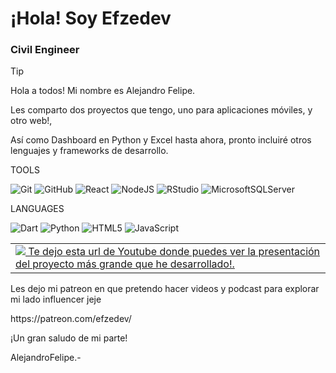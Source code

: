 # ¡Hola! Soy Efzedev
### Civil Engineer





> [!TIP]
> Hola a todos! Mi nombre es Alejandro Felipe.
> <p>Les comparto dos proyectos que tengo, uno para aplicaciones móviles, y otro web!,</p>
> <p>Así como Dashboard en Python y Excel hasta ahora, pronto incluiré otros lenguajes y frameworks de desarrollo.</p>
<p></p>
TOOLS

![Git](https://img.shields.io/badge/git-%23F05033.svg?style=for-the-badge&logo=git&logoColor=white)
![GitHub](https://img.shields.io/badge/github-%23121011.svg?style=for-the-badge&logo=github&logoColor=white)
![React](https://img.shields.io/badge/react-%2320232a.svg?style=for-the-badge&logo=react&logoColor=%2361DAFB)
![NodeJS](https://img.shields.io/badge/node.js-6DA55F?style=for-the-badge&logo=node.js&logoColor=white)
![RStudio](https://img.shields.io/badge/RStudio-4285F4?style=for-the-badge&logo=rstudio&logoColor=white)
![MicrosoftSQLServer](https://img.shields.io/badge/Microsoft%20SQL%20Server-CC2927?style=for-the-badge&logo=microsoft%20sql%20server&logoColor=white)

<p></p>
LANGUAGES

![Dart](https://img.shields.io/badge/dart-%230175C2.svg?style=for-the-badge&logo=dart&logoColor=white)
![Python](https://img.shields.io/badge/python-3670A0?style=for-the-badge&logo=python&logoColor=ffdd54)
![HTML5](https://img.shields.io/badge/html5-%23E34F26.svg?style=for-the-badge&logo=html5&logoColor=white)
![JavaScript](https://img.shields.io/badge/javascript-%23323330.svg?style=for-the-badge&logo=javascript&logoColor=%23F7DF1E)
  
  

<p></p>
<p></p>
<p></p>



<table style="width:100%">
  <tr>
    <td>
      <a href="https://www.youtube.com/watch?v=csUSC6kvBMU">
        <img src="https://img.shields.io/badge/YouTube-%23FF0000.svg?style=for-the-badge&logo=YouTube&logoColor=white"/>
          Te dejo esta url de Youtube donde puedes ver la presentación del proyecto más grande que he desarrollado!.
      </a>
    </td>
  </tr>
</table>


<p>Les dejo mi patreon en que pretendo hacer videos y podcast para explorar mi lado influencer jeje</p>
https://patreon.com/efzedev/





<p></p>
<p></p>

¡Un gran saludo de mi parte!

<p></p>

AlejandroFelipe.-
